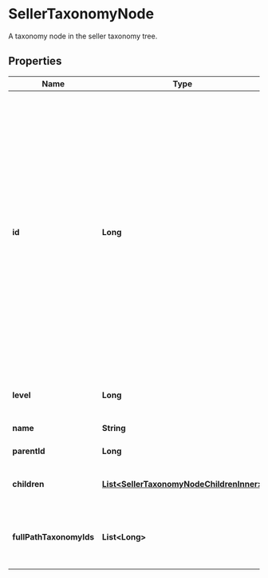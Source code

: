 

# SellerTaxonomyNode

A taxonomy node in the seller taxonomy tree.

## Properties

| Name | Type | Description | Notes |
|------------ | ------------- | ------------- | -------------|
|**id** | **Long** | The unique numeric ID of an Etsy taxonomy node, which is a metadata category for listings organized into the seller taxonomy hierarchy tree. For example, the \\\&quot;shoes\\\&quot; taxonomy node (ID: 1429, level: 1) is higher in the hierarchy than \\\&quot;girls&#39; shoes\\\&quot; (ID: 1440, level: 2). The taxonomy nodes assigned to a listing support access to specific standardized product scales and properties. For example, listings assigned the taxonomy nodes \\\&quot;shoes\\\&quot; or \\\&quot;girls&#39; shoes\\\&quot; support access to the \\\&quot;EU\\\&quot; shoe size scale with its associated property names and IDs for EU shoe sizes, such as property &#x60;value_id&#x60;:\\\&quot;1394\\\&quot;, and &#x60;name&#x60;:\\\&quot;38\\\&quot;. |  [optional] |
|**level** | **Long** | The integer depth of this taxonomy node in the seller taxonomy tree, with roots at level 0. |  [optional] |
|**name** | **String** | The name string for this taxonomy node. |  [optional] |
|**parentId** | **Long** | The numeric taxonomy ID of the parent of this node. |  [optional] |
|**children** | [**List&lt;SellerTaxonomyNodeChildrenInner&gt;**](SellerTaxonomyNodeChildrenInner.md) | An array of taxonomy nodes for all the direct children of this taxonomy node in the seller taxonomy tree. |  [optional] |
|**fullPathTaxonomyIds** | **List&lt;Long&gt;** | An array of &#x60;taxonomy_id&#x60;s including this node and all of its direct parents in the seller taxonomy tree up to a root node. They are listed in order from root to leaf. |  [optional] |



